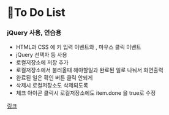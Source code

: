 # 🚩To Do List 
### jQuery 사용, 연습용 
+ HTML과 CSS 에 키 입력 이벤트와 , 마우스 클릭 이벤트 
+ jQuery 선택자 등 사용
+ 로컬저장소에 저장 추가
+ 로컬저장소에서 불러올때 해야할일과 완료된 일로 나눠서 화면출력
+ 완료된 일은 확인 버튼 클릭 안되게
+ 삭제시 로컬저장소도 삭제되도록
+ 체크 아이콘 클릭시 로컬저장소에도 item.done 을 true로 수정

[링크](https://jbkim08.github.io/ToDoList/)
